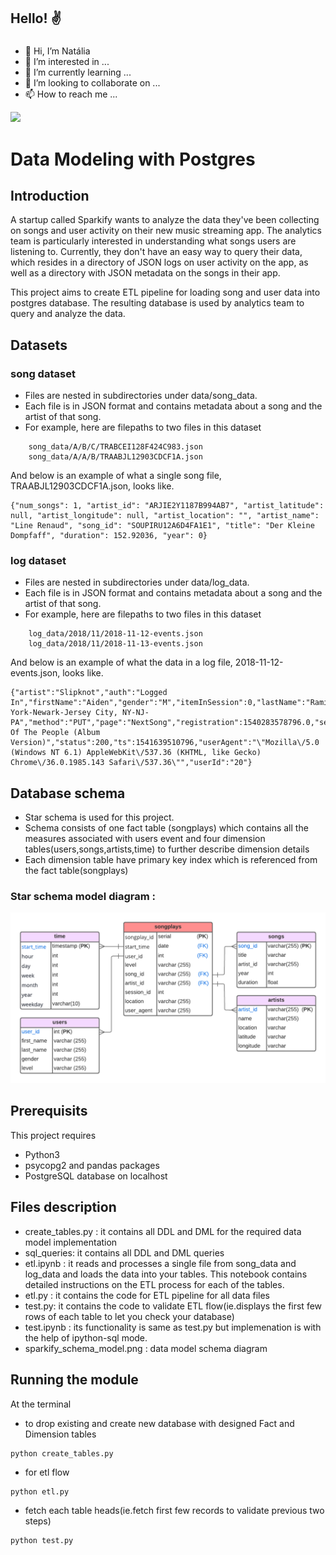 <!--

natalianrs/natalianrs is a ✨ special ✨ repository because its `README.md` (this file) appears on your GitHub profile.
You can click the Preview link to take a look at your changes.
--->

<h2> Hello! ✌</h2>

###

- 👋 Hi, I’m Natália
- 👀 I’m interested in ...
- 🌱 I’m currently learning ...
- 💞️ I’m looking to collaborate on ...
- 📫 How to reach me ...

<p align="left">
<a href="https://github.com/natalianrs">
  <img height="110em" src="https://github-readme-stats-eight-theta.vercel.app/api/top-langs/?username=natalianrs&hide=scss&show_icons=true&layout=compact&card_width=240em&langs_count=8&hide_title=true&hide_border=true&title_color=cc3960&text_color=cc3960&bg_color=DEG,FFF9CA,FFDEB4,FFB4B4"/>
</a>
</p>

# Data Modeling with Postgres
## Introduction

A startup called Sparkify wants to analyze the data they've been collecting on songs and user activity on their new music streaming app. The analytics team is particularly interested in understanding what songs users are listening to. Currently, they don't have an easy way to query their data, which resides in a directory of JSON logs on user activity on the app, as well as a directory with JSON metadata on the songs in their app.

This project aims to create ETL pipeline for loading song and user data into postgres database.
The resulting database is used by analytics team to query and analyze the data.

## Datasets

### song dataset
- Files are nested in subdirectories under data/song_data.
- Each file is in JSON format and contains metadata about a song and the artist of that song. 
- For example, here are filepaths to two files in this dataset

```
    song_data/A/B/C/TRABCEI128F424C983.json
    song_data/A/A/B/TRAABJL12903CDCF1A.json
```
And below is an example of what a single song file, TRAABJL12903CDCF1A.json, looks like.

```
{"num_songs": 1, "artist_id": "ARJIE2Y1187B994AB7", "artist_latitude": null, "artist_longitude": null, "artist_location": "", "artist_name": "Line Renaud", "song_id": "SOUPIRU12A6D4FA1E1", "title": "Der Kleine Dompfaff", "duration": 152.92036, "year": 0}
```


### log dataset
- Files are nested in subdirectories under data/log_data.
- Each file is in JSON format and contains metadata about a song and the artist of that song. 
- For example, here are filepaths to two files in this dataset

```
    log_data/2018/11/2018-11-12-events.json
    log_data/2018/11/2018-11-13-events.json
```

And below is an example of what the data in a log file, 2018-11-12-events.json, looks like.


```
{"artist":"Slipknot","auth":"Logged In","firstName":"Aiden","gender":"M","itemInSession":0,"lastName":"Ramirez","length":192.57424,"level":"paid","location":"New York-Newark-Jersey City, NY-NJ-PA","method":"PUT","page":"NextSong","registration":1540283578796.0,"sessionId":19,"song":"Opium Of The People (Album Version)","status":200,"ts":1541639510796,"userAgent":"\"Mozilla\/5.0 (Windows NT 6.1) AppleWebKit\/537.36 (KHTML, like Gecko) Chrome\/36.0.1985.143 Safari\/537.36\"","userId":"20"}
```

## Database schema
- Star schema is used for this project.
- Schema consists of one fact table (songplays) which contains all the measures associated with users event and 
four dimension tables(users,songs,artists,time) to further describe dimension details 
- Each dimension table have primary key index which is referenced from the fact table(songplays)

### Star schema model diagram :

<img src="sparkify_schema_model.png" alt="Star Schema diagram">




## Prerequisits 
This project requires 
- Python3
- psycopg2 and pandas packages
- PostgreSQL database on localhost

## Files description

- create_tables.py : it contains all DDL and DML for the required data model implementation
- sql_queries: it contains all DDL and DML queries
- etl.ipynb : it reads and processes a single file from song_data and log_data and loads the data into your tables. This notebook contains detailed instructions on the ETL process for each of the tables.
- etl.py : it contains the code for ETL pipeline for all data files
- test.py: it contains the code to validate ETL flow(ie.displays the first few rows of each table to let you check your database)
- test.ipynb : its functionality is same as test.py but implemenation is with the help of ipython-sql mode.
- sparkify_schema_model.png : data model schema diagram


## Running the module
At the terminal
- to drop existing and create new database with designed Fact and Dimension tables
```
python create_tables.py
```
- for etl flow
```
python etl.py
```
- fetch each table heads(ie.fetch first few records to validate previous two steps)
```
python test.py
``` 

